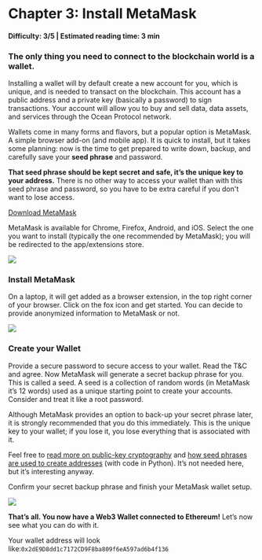 # Chapter 3: Install MetaMask
#### Difficulty: **3/5** \| Estimated reading time: **3 min**

<dialog character="squid">MetaMask is like flippers to move in the blockchain waters.</dialog>

### The only thing you need to connect to the blockchain world is a wallet.

Installing a wallet will by default create a new account for you, which is unique, and is needed to transact on the blockchain. This account has a public address and a private key (basically a password) to sign transactions. Your account will allow you to buy and sell data, data assets, and services through the Ocean Protocol network.

Wallets come in many forms and flavors, but a popular option is MetaMask. A simple browser add-on (and mobile app). It is quick to install, but it takes some planning: now is the time to get prepared to write down, backup, and carefully save your **seed phrase** and password.

**That seed phrase should be kept secret and safe, it’s the unique key to your address.** There is no other way to access your wallet than with this seed phrase and password, so you have to be extra careful if you don't want to lose access.

<a href="https://MetaMask.io/download.html" target="blank">Download MetaMask</a>

MetaMask is available for Chrome, Firefox, Android, and iOS. Select the one you want to install (typically the one recommended by MetaMask); you will be redirected to the app/extensions store.

<img src="/images/chapter3_0.png" />


### Install MetaMask
On a laptop, it will get added as a browser extension, in the top right corner of your browser.
Click on the fox icon and get started. You can decide to provide anonymized information to MetaMask or not.


<img src="/images/chapter3_1.png" />


### Create your Wallet
Provide a secure password to secure access to your wallet. Read the T&C and agree.
Now MetaMask will generate a secret backup phrase for you. This is called a seed. A seed is a collection of random words (in MetaMask it’s 12 words) used as a unique starting point to create your accounts. Consider and treat it like a root password.

Although MetaMask provides an option to back-up your secret phrase later, it is strongly recommended that you do this immediately. This is the unique key to your wallet; if you lose it, you lose everything that is associated with it.

Feel free to [read more on public-key cryptography](https://en.wikipedia.org/wiki/Public-key_cryptography) and [how seed phrases are used to create addresses](https://medium.com/@wolovim/ethereum-201-hd-wallets-11d0c93c87f7how) (with code in Python). It’s not needed here, but it’s interesting anyway.

Confirm your secret backup phrase and finish your MetaMask wallet setup.

<img src="/images/chapter3_1.png" />


**That’s all. You now have a Web3 Wallet connected to Ethereum!**
Let’s now see what you can do with it.

Your wallet address will look like:`0x2dE9D8dd1c7172CD9F8ba809f6eA597ad6b4f136`
